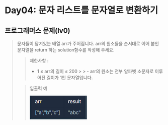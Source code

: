 # Day04: 문자 리스트를 문자열로 변환하기
## 프로그래머스 문제(lv0)
> 문자들이 담겨있는 배열 arr가 주어집니다. arr의 원소들을 순서대로 이어 붙인 문자열을 return 하는 solution함수를 작성해 주세요.
>
>  >제한사항 :
> >
> > - 1 ≤ arr의 길이 ≤ 200
      > >   - arr의 원소는 전부 알파벳 소문자로 이루어진 길이가 1인 문자열입니다.
>
> > 입출력 예
> >
> >![img.png](img.png)